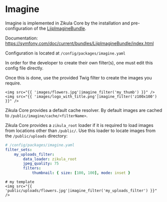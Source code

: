 # Imagine

Imagine is implemented in Zikula Core by the installation and pre-configuration of the [LiipImagineBundle](https://github.com/liip/LiipImagineBundle).

Documentation: https://symfony.com/doc/current/bundles/LiipImagineBundle/index.html

Configuration is located at `/config/packages/imagine.yaml`

In order for the developer to create their own filter(s), one must edit this config file directly.

Once this is done, use the provided Twig filter to create the images you require.

```twig
<img src="{{ 'images/flowers.jpg'|imagine_filter('my_thumb') }}" />
<img src="{{ 'images/logo_with_title.png'|imagine_filter('z100x100') }}" />
```

Zikula Core provides a default cache resolver. By default images are cached to `/public/imagine/cache/<filterName>`.

Zikula Core provides a `zikula_root` loader if it is required to load images from locations other than `/public/`.
Use this loader to locate images from the `/public/uploads` directory:
```yaml
# /config/packages/imagine.yaml
filter_sets:
    my_uploads_filter:
        data_loader: zikula_root
        jpeg_quality: 75
        filters:
            thumbnail: { size: [100, 100], mode: inset }
```

```twig
# my template
<img src="{{ 'public/uploads/flowers.jpg'|imagine_filter('my_uploads_filter') }}" />
```
